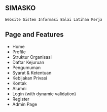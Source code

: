 ## SIMASKO
```
Website Sistem Informasi Balai Latihan Kerja
```

## Page and Features
- Home
- Profile
- Struktur Organisasi
- Daftar Kejuruan
- Pengumuman
- Syarat & Ketentuan
- Kebijakan Privasi
- Kontak
- Alumni
- Login (with dynamic validation)
- Register
- Admin Page

